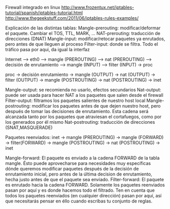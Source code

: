 Firewall integrado en linux
http://www.frozentux.net/iptables-tutorial/spanish/iptables-tutorial.html
http://www.thegeekstuff.com/2011/06/iptables-rules-examples/


Explicación de las distintas tablas:
Mangle-prerouting: modificar/deformar el paquete. Cambiar el TOS, TTL, MARK, ...
NAT-prerouting: traducción de direcciones (DNAT)
Mangle-input: modificar/retocar paquetes ya enrutados, pero antes de que lleguen al proceso
Filter-input: donde se filtra. Todo el tráfico pasa por aqui, da igual la interfaz

Internet --> eth0 --> mangle (PREROUTING) --> nat (PREROUTING) --> decisión de enrutamiento --> mangle (INPUT) --> filter (INPUT) -> proc

proc -> decisión enrutamiento -> mangle (OUTPUT) -> nat (OUTPUT) -> filter (OUTPUT) -> mangle (POSTROUTING) -> nat (POSTROUTING) -> inet

Mangle-output: se recomienda no usarlo, efectos secundarios
Nat-output: puede ser usada para hacer NAT a los paquetes que salen desde el firewall
Filter-output: filtramos los paquetes salientes de nuestro host local
Mangle-postrouting: modificar los paquetes antes de que dejen nuestro host, pero después de tomar las decisiones de enrutamiento. Esta cadena será alcanzada tanto por los paquetes que atraviesan el cortafuegos, como por los generados por él mismo
Nat-postrouting: traducción de direcciones (SNAT,MASQUERADE)


Paquetes reenviados:
inet -> mangle (PREROUTING) -> mangle (FORWARD) -> filter(FORWARD) -> mangle (POSTROUTING) -> nat (POSTROUTING) -> inet

Mangle-forward: El paquete es enviado a la cadena FORWARD de la tabla mangle. Ésto puede aprovecharse para necesidades muy específicas dónde queremos modificar paquetes después de la decisión de enrutamiento inicial, pero antes de la última decision de enrutamiento, hecha justo antes de que el paquete sea enviado.
Filter-forward: El paquete es enrutado hacia la cadena FORWARD. Solamente los paquetes reenviados pasan por aquí y es donde hacemos todo el filtrado. Ten en cuenta que todos los paquetes reenviados (en cualquier dirección) pasan por aquí, así que necesitarás pensar en éllo cuando escribas tu conjunto de reglas.
